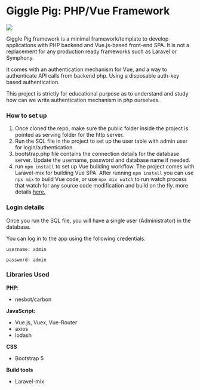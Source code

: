 # Giggle Pig: PHP/Vue Framework

![](https://raw.githubusercontent.com/srisar/giggle-pig/master/public/images/giggle-pig-full.svg)

Giggle Pig framework is a minimal framework/template to develop applications with PHP backend and Vue.js-based front-end SPA. It is not a replacement
for any production ready frameworks such as Laravel or Symphony.

It comes with an authentication mechanism for Vue, and a way to authenticate API calls from backend php. 
Using a disposable auth-key based authentication.

This project is strictly for educational purpose as to understand and study how can we write authentication mechanism in php ourselves.

### How to set up

1. Once cloned the repo, make sure the public folder inside the project is pointed as serving folder for the http server.
2. Run the SQL file in the project to set up the user table with admin user for login/authentication.
3. bootstrap.php file contains the connection details for the database server. Update the username, password and database name if needed.
4. run `npm install` to set up Vue building workflow. The project comes with Laravel-mix for building Vue SPA. After running `npm install` you can use `npx mix`
   to build Vue code, or use `npx mix watch` to run watch process that watch for any source code modification and build on the fly. more
   details [here.](https://laravel-mix.com/docs/6.0/upgrade#update-your-npm-scripts)

### Login details

Once you run the SQL file, you will have a single user (Administrator) in the database.

You can log in to the app using the following credentials.

`username: admin`

`password: admin`

### Libraries Used

**PHP**:

- nesbot/carbon

**JavaScript:**

- Vue.js, Vuex, Vue-Router
- axios
- lodash

**CSS**

- Bootstrap 5

**Build tools**

- Laravel-mix
